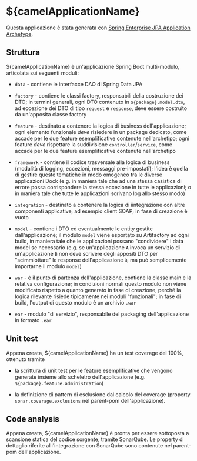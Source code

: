 ${camelApplicationName}
===

Questa applicazione è stata generata con
[Spring Enterprise JPA Application Archetype](http://gitlab.carige.web/development-general/java/maven-archetypes/spring-enterprise-jpa-application-archetype).

Struttura
---

${camelApplicationName} è un'applicazione Spring Boot multi-modulo, articolata sui seguenti moduli:

- `data` - contiene le interfacce DAO di Spring Data JPA

- `factory` - contiene le classi factory, responsabili della costruzione dei DTO; in termini
  generali, ogni DTO contenuto in `${package}.model.dto`, ad eccezione dei DTO di tipo
  `request` e `response`, deve essere costruito da un'apposita classe factory

- `feature` - destinato a contenere la logica di business dell'applicazione; ogni elemento
  funzionale *deve* risiedere in un package dedicato, come accade per le due feature
  esemplificative contenute nell'archetipo; ogni feature *deve* rispettare la suddivisione
  `controller`/`service`, come accade per le due feature esemplificative contenute nell'archetipo

- `framework` - contiene il codice trasversale alla logica di business (modalità di logging,
  eccezioni, messaggi pre-impostati); l'idea è quella di gestire queste tematiche in modo
  omogeneo tra le diverse applicazioni Dock (e.g. in maniera tale che ad una stessa casistica
  di errore possa corrispondere la stessa eccezione in tutte le applicazioni; o in maniera
  tale che tutte le applicazioni scrivano log allo stesso modo)

- `integration` - destinato a contenere la logica di iintegrazione con altre componenti
  applicative, ad esempio client SOAP; in fase di creazione è vuoto

- `model` - contiene i DTO ed eventualmente le entity gestite dall'applicazione; il modulo
  `model` viene esportato su Artifactory ad ogni build, in maniera tale che le applicazioni
  possano "condividere" i data model se necessario (e.g. se un'applicazione `A` invoca un
  servizio di un'applicazione `B` non deve scrivere degli appositi DTO per "scimmiottare"
  le response dell'applicazione `B`, ma può semplicemente importarne il modulo `model`)

- `war` - è il punto di partenza dell'applicazione, contiene la classe main e la
  relativa configurazione; in condizioni normali questo modulo non viene modificato
  rispetto a quanto generato in fase di creazione, perché la logica rilevante risiede
  tipicamente nei moduli "funzionali"; in fase di build, l'output di questo modulo è
  un archivio `.war`

- `ear` - modulo "di servizio", responsabile del packaging dell'applicazione in formato `.ear`

Unit test
---

Appena creata, ${camelApplicationName} ha un test coverage del 100%, ottenuto tramite

- la scrittura di unit test per le feature esemplificative che vengono generate insieme
  allo scheletro dell'applicazione (e.g. `${package}.feature.administration`)

- la definizione di pattern di esclusione dal calcolo del coverage (property `sonar.coverage.exclusions`
  nel parent-pom dell'applicazione).

Code analysis
---

Appena creata, ${camelApplicationName} è pronta per essere sottoposta a scansione
statica del codice sorgente, tramite SonarQube. Le property di dettaglio riferite
alll'integrazione con SonarQube sono contenute nel parent-pom dell'applicazione.